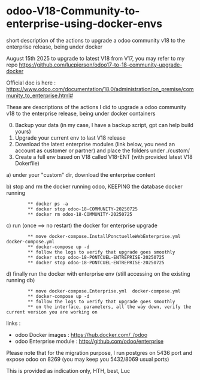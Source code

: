 # odoo-V18-Community-to-enterprise-using-docker-envs
short  description of the actions to upgrade a odoo community v18 to the enterprise release, being under docker

August 15th 2025
to upgrade to latest V18 from V17, you may refer to my repo https://github.com/lucpierson/odoo17-to-18-community-upgrade-docker

Official doc is here : https://www.odoo.com/documentation/18.0/administration/on_premise/community_to_enterprise.html#

These are descriptions of the actions I did to upgrade a odoo community v18 to the enterprise release, being under docker containers

0) Backup your data (in my case, I have a backup script, gpt can help build yours) 
1) Upgrade your current env to last V18 release
2) Download the latest enterprise modules (link below, you need an account as customer or partner) and place the folders under ./custom/
3) Create a full env based on V18 called V18-ENT (with provided latest V18 Dokerfile)
    

a) under your "custom" dir, download the enterprise content 

b) stop and rm the docker running odoo, KEEPING the database docker running

   			** docker ps -a
   			** docker stop odoo-18-COMMUNITY-20250725
   			** docker rm odoo-18-COMMUNITY-20250725
	
c) run (once ==> no restart) the docker for enterprise upgrade

   			** move docker-compose.InstallPonctuelleWebEnterprise.yml  docker-compose.yml
   			** docker-compose up -d
   			** follow the logs to verify that upgrade goes smoothly
   			** docker stop odoo-18-PONTCUEL-ENTREPRISE-20250725
   			** docker stop odoo-18-PONTCUEL-ENTREPRISE-20250725
   	
d) finally run the docker with enterprise env (still accessing  on the existing running db)

   			** move docker-compose.Enterprise.yml  docker-compose.yml
   			** docker-compose up -d
   			** follow the logs to verify that upgrade goes smoothly
   			** on the interface, parameters, all the way down, verify the current version you are working on
   
links : 
  * odoo Docker images : https://hub.docker.com/_/odoo
  * odoo Enterprise module : http://github.com/odoo/enterprise


Please note that for the migration purpose, I run postgres on 5436 port and expose odoo on 8269 (you may keep you 5432/8069 usual ports) 

This is provided as indication only, HTH, best, Luc

